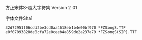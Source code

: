 方正宋体S-超大字符集 Version 2.01

字体文件Sha1
```
32d72951f06cdd2be3cd0aa4618eb1b4e00bf970 *FZSongS.TTF
e0f07093828de0cfa72e0ceeb4a859de2a237a79 *FZSongS(SIP).TTF
```
